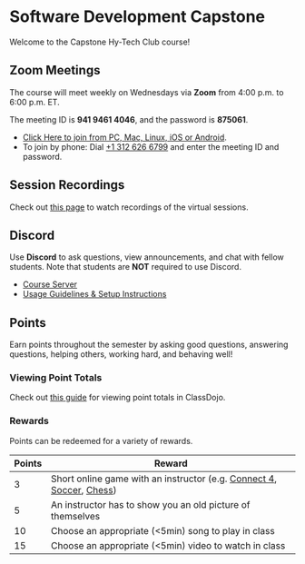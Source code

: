 # Software Development Capstone
Welcome to the Capstone Hy-Tech Club course!

## Zoom Meetings
The course will meet weekly on Wednesdays via **Zoom** from 4:00 p.m. to 6:00 p.m. ET.

The meeting ID is **941 9461 4046**, and the password is **875061**.

- [Click Here to join from PC, Mac, Linux, iOS or Android](https://hyland.zoom.us/j/94194614046?pwd=S1pQVGgwam1DTVB6dVZsZHJPWG1zdz09).
- To join by phone: Dial [+1 312 626 6799](tel:+13126266799) and enter the meeting ID and password.

## Session Recordings
Check out [this page](SessionRecordings.md) to watch recordings of the virtual sessions.

## Discord
Use **Discord** to ask questions, view announcements, and chat with fellow students. Note that students are **NOT** required to use Discord.

- [Course Server](https://discord.com/channels/755095534922105002/)
- [Usage Guidelines & Setup Instructions](https://hylandtechclub.com/DiscordUse)

## Points
Earn points throughout the semester by asking good questions, answering questions, helping others, working hard, and behaving well!

### Viewing Point Totals
Check out [this guide](https://hylandtechclub.com/ClassDojoPoints) for viewing point totals in ClassDojo.

### Rewards
Points can be redeemed for a variety of rewards.

| Points | Reward |
| -- | -- |
| 3 | Short online game with an instructor (e.g. [Connect 4](https://www.mathsisfun.com/games/connect4.html), [Soccer](https://www.agame.com/game/1-on-1-soccer-classic), [Chess](https://lichess.org/setup/friend)) |
| 5 | An instructor has to show you an old picture of themselves |
| 10 | Choose an appropriate (<5min) song to play in class |
| 15 | Choose an appropriate (<5min) video to watch in class |